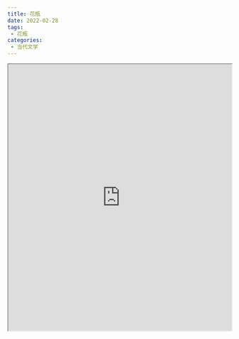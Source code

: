```yaml
---
title: 花瓶
date: 2022-02-28
tags:
 - 花瓶
categories:
 - 当代文学
---
```




<iframe src="http://localhost:8080/pdf/web/viewer.html?file=https://vkceyugu.cdn.bspapp.com/VKCEYUGU-e9075d72-0451-48df-afe1-d46932ae4554/d0ba1beb-5aa7-4eee-8cff-342790bd1a25.pdf" width="100%" height="600px"></iframe>